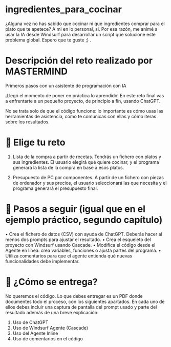 # ingredientes_para_cocinar
¿Alguna vez no has sabido que cocinar ni que ingredientes comprar para el plato que te apetece? A mi en lo personal, si. Por esa razón, me animé a usar la IA desde Windsurf para desarrollar un script que solucione este problema global. Espero que te guste ;) . 



# Descripción del reto realizado por MASTERMIND

Primeros pasos con un asistente de programación con IA

¡Llegó el momento de poner en práctica lo aprendido! En este reto final vas a enfrentarte a un pequeño proyecto, de principio a fin, usando ChatGPT. 

No se trata solo de que el código funcione: lo importante es cómo usas las herramientas de asistencia, cómo te comunicas con ellas y cómo iteras sobre los resultados.

# 🧩 Elige tu reto

1. Lista de la compra a partir de recetas.
Tendrás un fichero con platos y sus ingredientes. El usuario elegirá qué quiere cocinar, y el programa generará la lista de la compra en base a esos platos.

2. Presupuesto de PC por componentes.
A partir de un fichero con piezas de ordenador y sus precios, el usuario seleccionará las que necesita y el programa generará el presupuesto final.

# 🔧 Pasos a seguir (igual que en el ejemplo práctico, segundo capítulo)

•	Crea el fichero de datos (CSV) con ayuda de ChatGPT. Deberás hacer al menos dos prompts para ajustar el resultado.
•	Crea el esqueleto del proyecto con Windsurf usando Cascade.
•	Modifica el código desde el Agente en línea: crea variables, funciones o ajusta partes del programa.
•	Utiliza comentarios para que el agente entienda qué nuevas funcionalidades debe implementar.

# 📝 ¿Cómo se entrega?

No queremos el código. Lo que debes entregar es un PDF donde documentes todo el proceso, con los siguientes apartados. En cada uno de ellos debes incluir una captura de pantalla del prompt usado y parte del resultado además de una breve explicación:

1. Uso de ChatGPT
2. Uso de Windsurf Agente (Cascade)
3. Uso del Agente Inline
4. Uso de comentarios en el código
